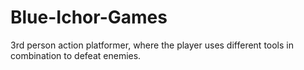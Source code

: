 # Blue-Ichor-Games
3rd person action platformer, where the player uses different tools in combination to defeat enemies.
